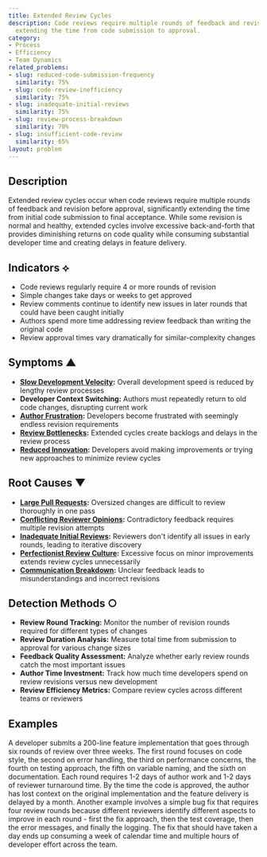 ```yaml
---
title: Extended Review Cycles
description: Code reviews require multiple rounds of feedback and revision, significantly
  extending the time from code submission to approval.
category:
- Process
- Efficiency
- Team Dynamics
related_problems:
- slug: reduced-code-submission-frequency
  similarity: 75%
- slug: code-review-inefficiency
  similarity: 75%
- slug: inadequate-initial-reviews
  similarity: 75%
- slug: review-process-breakdown
  similarity: 70%
- slug: insufficient-code-review
  similarity: 65%
layout: problem
---
```


## Description

Extended review cycles occur when code reviews require multiple rounds of feedback and revision before approval, significantly extending the time from initial code submission to final acceptance. While some revision is normal and healthy, extended cycles involve excessive back-and-forth that provides diminishing returns on code quality while consuming substantial developer time and creating delays in feature delivery.

## Indicators ⟡

- Code reviews regularly require 4 or more rounds of revision
- Simple changes take days or weeks to get approved
- Review comments continue to identify new issues in later rounds that could have been caught initially
- Authors spend more time addressing review feedback than writing the original code
- Review approval times vary dramatically for similar-complexity changes

## Symptoms ▲

- **[Slow Development Velocity](slow-development-velocity.md):** Overall development speed is reduced by lengthy review processes
- **Developer Context Switching:** Authors must repeatedly return to old code changes, disrupting current work
- **[Author Frustration](author-frustration.md):** Developers become frustrated with seemingly endless revision requirements
- **[Review Bottlenecks](review-bottlenecks.md):** Extended cycles create backlogs and delays in the review process
- **[Reduced Innovation](reduced-innovation.md):** Developers avoid making improvements or trying new approaches to minimize review cycles

## Root Causes ▼

- **[Large Pull Requests](large-pull-requests.md):** Oversized changes are difficult to review thoroughly in one pass
- **[Conflicting Reviewer Opinions](conflicting-reviewer-opinions.md):** Contradictory feedback requires multiple revision attempts
- **[Inadequate Initial Reviews](inadequate-initial-reviews.md):** Reviewers don't identify all issues in early rounds, leading to iterative discovery
- **[Perfectionist Review Culture](perfectionist-review-culture.md):** Excessive focus on minor improvements extends review cycles unnecessarily
- **[Communication Breakdown](communication-breakdown.md):** Unclear feedback leads to misunderstandings and incorrect revisions

## Detection Methods ○

- **Review Round Tracking:** Monitor the number of revision rounds required for different types of changes
- **Review Duration Analysis:** Measure total time from submission to approval for various change sizes
- **Feedback Quality Assessment:** Analyze whether early review rounds catch the most important issues
- **Author Time Investment:** Track how much time developers spend on review revisions versus new development
- **Review Efficiency Metrics:** Compare review cycles across different teams or reviewers

## Examples

A developer submits a 200-line feature implementation that goes through six rounds of review over three weeks. The first round focuses on code style, the second on error handling, the third on performance concerns, the fourth on testing approach, the fifth on variable naming, and the sixth on documentation. Each round requires 1-2 days of author work and 1-2 days of reviewer turnaround time. By the time the code is approved, the author has lost context on the original implementation and the feature delivery is delayed by a month. Another example involves a simple bug fix that requires four review rounds because different reviewers identify different aspects to improve in each round - first the fix approach, then the test coverage, then the error messages, and finally the logging. The fix that should have taken a day ends up consuming a week of calendar time and multiple hours of developer effort across the team.